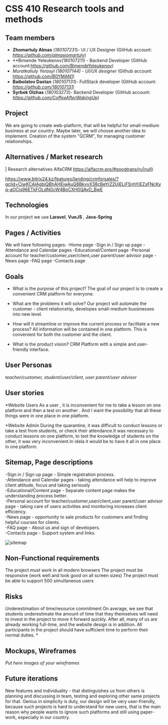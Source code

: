 # CSS 410 Research tools and methods
## Team members
+ **Zhomartuly Almas** (*180107231*)- UI / UX Designer (GitHub account: *https://github.com/almasjomartuly*)
+ **Bimende Yeleukenov(180107211) - Backend Developer (GitHub account:https://github.com/BimendeYeleukenov)
+ *Muratkaliuly Yerasyl (180107144) - UI/UX designer* (Github account: https://github.com/B0YMAN1)
+ **Baibolatov Dastan** (*180107131*)- FullStack developer (GitHub account: *https://github.com/180107131*)
+ **Syrbek Olzhas** (*180103273*)- Backend Developer (GitHub account: *https://github.com/CoffeeAfterWakingUp*)

## Project
We are going to create web-platform, that will be helpful for small-medium business at our country. Maybe later, we will choose another idea to implement.
Creation of the system "QCRM", for managing customer relationships.

## Alternatives / Market research
| Research alternatives
AlfaCRM https://alfacrm.pro/#googtrans(ru|null)

https://www.bitrix24.kz/features/landing/crmforsales/?gclid=CjwKCAiAgbiQBhAHEiwAuQ6BkvvX38cBeYrZ2UjELiFSnhYjEZxFNcKyq-aOCis96ETkFOLdNGcW4BoCXH0QAvD_BwE




## Technologies
In our project we use **Laravel**, **VueJS** , **Java-Spring**

## Pages / Activities 
We will have following pages:
-Home page
-Sign in / Sign up page 
-Attendance and Calendar pages
-Educational/Content page
-Personal account for teacher/customer,user/client,user parent/user advisor page
-News page 
-FAQ page
-Contacts page

## Goals
* What is the purpose of this project?
The goal of our project is to create a convenient CRM platform for everyone.

* What are the problems it will solve?
Our project will automate the customer - client relationship, developes small-medium bussinesses into new level.

* How will it streamline or improve the current process or facilitate a new process?
All information will be contained in one platform. This is convenient for both the customer and the client.

* What is the product vision?
CRM Platform with a simple and user-friendly interface.

## User Personas
*teacher/customer, student/user/client, user parent/user advisor*  

## User stories
*Website Users
Аs a user , it is inconvenient for me to take a lesson on one platform and then a test on another . And I want the possibility that all these things were in one place in one platform.

*Website Admin
During the quarantine, it was difficult to conduct lessons or take a test from students, or check their attendance.It was necessary to conduct lessons on one platform, to test the knowledge of students on the other, it was very inconvenient.In idela it would be to have it all in one place in one platform.

## Sitemap, Page descriptions
-Sign in / Sign up page - Simple registration process.  
-Attendance and Calendar pages - taking attendance will help to improve client attitude, focus and taking seriously   
-Educational/Content page - Separate content page makes the understanding process better.  
-Personal account for teacher/customer,user/client,user parent/user advisor page - taking care of users activities and monitoring increases client efficiency.  
-News page - opportunity to sale products for customers and finding helpful courses for clients.  
-FAQ page - About us and sign of developers.  
-Contacts page - Support system and links.   

![sitemap](https://user-images.githubusercontent.com/76391010/154613182-59bf236b-61bf-47ba-adf5-fa9885205e08.png)


## Non-Functional requirements
The project must work in all modern browsers
The project must be responsive (work well and look good on all screen sizes)
The project must be able to support 500 simultaneous users

## Risks
Underestimation of time/resource commitment
On average, we see that students underestimate the amount of time that they themselves will need to invest in the project to move it forward quickly. After all, many of us are already working full-time, and the website design is in addition. All participants in the project should have sufficient time to perform their normal duties. *

## Mockups, Wireframes
*Put here images of your wireframes*

## Future iterations
New features and individuality - that distinguishes us from others is planning and discussing in team, testing and exploring other same projects for that. 
Genius in simplicity is duty, our design will be very user-friendly, because such projects is hard to understand for new users, that is the main reason why people wants to ignore such platforms and still using paper-work, especially in our country.
